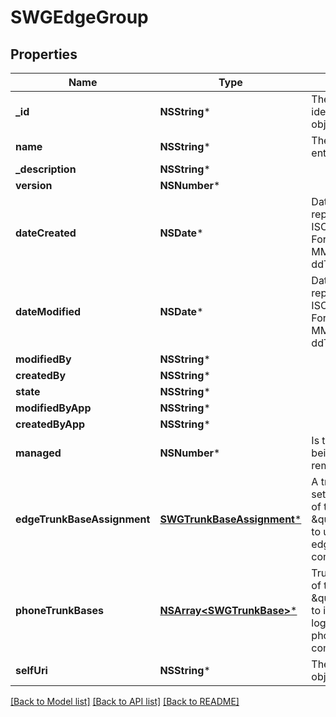 # SWGEdgeGroup

## Properties
Name | Type | Description | Notes
------------ | ------------- | ------------- | -------------
**_id** | **NSString*** | The globally unique identifier for the object. | [optional] 
**name** | **NSString*** | The name of the entity. | 
**_description** | **NSString*** |  | [optional] 
**version** | **NSNumber*** |  | [optional] 
**dateCreated** | **NSDate*** | Date time is represented as an ISO-8601 string. For example: yyyy-MM-ddTHH:mm:ss.SSSZ | [optional] 
**dateModified** | **NSDate*** | Date time is represented as an ISO-8601 string. For example: yyyy-MM-ddTHH:mm:ss.SSSZ | [optional] 
**modifiedBy** | **NSString*** |  | [optional] 
**createdBy** | **NSString*** |  | [optional] 
**state** | **NSString*** |  | [optional] 
**modifiedByApp** | **NSString*** |  | [optional] 
**createdByApp** | **NSString*** |  | [optional] 
**managed** | **NSNumber*** | Is this edge group being managed remotely. | [optional] [default to @0]
**edgeTrunkBaseAssignment** | [**SWGTrunkBaseAssignment***](SWGTrunkBaseAssignment.md) | A trunk base settings assignment of trunkType \&quot;EDGE\&quot; to use for edge-to-edge communication. | 
**phoneTrunkBases** | [**NSArray&lt;SWGTrunkBase&gt;***](SWGTrunkBase.md) | Trunk base settings of trunkType \&quot;PHONE\&quot; to inherit to edge logical interface for phone communication. | [optional] 
**selfUri** | **NSString*** | The URI for this object | [optional] 

[[Back to Model list]](../README.md#documentation-for-models) [[Back to API list]](../README.md#documentation-for-api-endpoints) [[Back to README]](../README.md)


